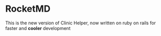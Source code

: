 # RocketMD
This is the new version of Clinic Helper, now written on ruby on rails for faster and **cooler** development
